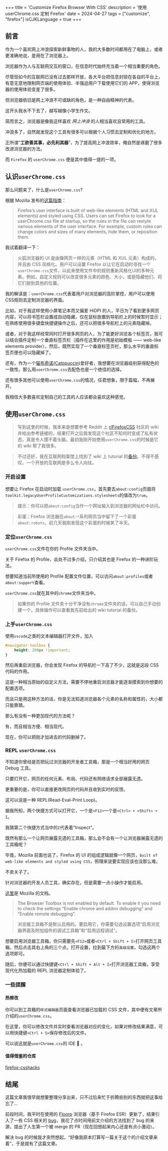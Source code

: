 +++
title = 'Customize Firefox Browser With CSS'
description = '使用 userChrome.css 定制 Firefox'
date = 2024-04-27
tags = ["customize", "firefox"]
isCJKLanguage = true
+++

## 前言

作为一个喜欢网上冲浪探索新鲜事物的人，我的大多数时间都用在了电脑上，或者更准确地说，是用在了浏览器上。

浏览器作为人与互联网交互的窗口，在信息时代始终充当着一个相当重要的角色。

尽管现如今的互联网已没有过去那样开放，各大平台把信息封锁在各自的平台上，有意无意地限制网页端的使用体验、半强迫用户下载使用它们的 APP，使得浏览器的使用体验变差了很多。

但浏览器依旧是网上冲浪不可或缺的角色，是一种自由精神的代表。

这开头我水不下去了，越写越像小学生作文。

简而言之，浏览器是像我这样喜欢 *网上冲浪* 的人相当喜欢且常用的工具。

冲浪多了，自然就发现这个工具有很多可以根据个人习惯去定制和优化的地方。

正所谓“**工欲善其事，必先利其器**”，为了提高网上冲浪效率，俺自然是琢磨了很多改进浏览器的方法。

而 `Firefox` 的 `userChrome.css` 便是其中值得一提的一项。

## 认识`userChrome.css`

那么问题来了，什么是`userChrome.css`?

根据 Mozilla 发布的[这篇指南](https://support.mozilla.org/en-US/kb/contributors-guide-firefox-advanced-customization)：

> Firefox’s user interface is built of web-like elements (HTML and XUL elements) and styled using CSS. Users can set Firefox to look for a userChrome.css file at startup, so the rules in the file can restyle various elements of the user interface. For example, custom rules can change colors and sizes of many elements, hide them, or reposition them. 

我试着翻译一下：

> 火狐浏览器的 UI 是由像网页一样的元素（HTML 和 XUL 元素）构成的，并且由 CSS 风格化。用户可以设置 Firefox 以让它在启动时寻找一个`userChrome.css`文件，以此来使用文件中的规则重新风格化UI的多种元素。例如，自定义规则可以改变很多元素的颜色、大小，或是隐藏他们、将它们放到其他的位置。

我的解读是：`userChrome.css`代表着用户对浏览器的高阶掌控，用户可以使用CSS规则去定制浏览器的界面。

比如，对于我这样使用小屏笔记本而又偏爱 HiDPI 的人，平日为了看到更多网页内容，可以将书签栏设置成自动隐藏，仅在鼠标放置到导航栏上的时候暂时显示；在熟练使用很多键盘快捷键操作之后，还可以把很多导航栏上的元素隐藏掉。

或者，对于我这样经常同时打开很多网页的人，为了能更好浏览各个标签页，我可以结合插件定制一个垂直标签页栏（插件在这里的作用是初始模板 —— web-like elements provider），然后，既然实现了一个垂直标签页栏，那么水平的垂直标签页便也可以隐藏掉了。

还有，作为一个[猫布奇诺(Catppuccin)](https://github.com/catppuccin)爱好者，我想要在浏览器级别获得配色的一致性，那么用`userChrome.css`去配色也是一个绝佳的选择。

还有很多其他可以使用`userChrome.css`的情况，任君想象，限于篇幅，不再展开。

我相信大多数喜欢定制自己的工具的人应该都会喜欢这种感觉。

## 使用`userChrome.css`

> 写到这里的时候，我本来是想要参考 Reddit 上 [r/FirefoxCSS](https://old.reddit.com/r/FirefoxCSS/) 社区的 wiki 并给出参考链接的，结果打开之后我发现这个社区不知何时变成了私有状态，真是令人摸不着头脑。最初我刚开始使用`userChrome.css`的时候是它的 wiki 帮了我很多。

> 不过还好，我在互联网档案馆上找到了 wiki 上 tutorial 的[备份](https://web.archive.org/web/20240208182245/https://www.reddit.com/r/FirefoxCSS/wiki/index/tutorials)。不得不感叹，一个开放的互联网是多么令人向往。

### 开启设置

想要让 Firefox 在启动时加载 `userChrome.css`，首先要去`about:config`页面将`toolkit.legacyUserProfileCustomizations.stylesheets`的值改为`true`。

> 提示：你可以把`about:config`当作一个网址输入到浏览器的网址栏中访问。

> 彩蛋：Firefox 浏览器在`about:*`系列网页当中留下了一个彩蛋`about:robots`，前几天我刚发现这个彩蛋的时候笑了半天。

### 定位`userChrome.css`

`userChrome.css`文件在你的 Profile 文件夹当中。

关于 Firefox 的 Profile，此处不过多介绍，只介绍其也是 Firefox 的一种进阶玩法。

想要知道当前所使用的 Profile 配置文件位置，可以访问`about:profiles`或者`about:support`查看。

`userChrome.css`就在其中的`chrome`文件夹当中。

> 如果你的 Profile 文件夹十分干净没有`chrome`文件夹的话，可以自己手动创建一个，具体操作可以查看我先前给出的 wiki tutorial 的备份。

### 上手`userChrome.css`

使用`vscode`之类的文本编辑器打开文件，加入

```CSS
#navigator-toolbox {
    height: 200px !important;
}
```

然后再重启浏览器，你会发现 Firefox 的导航栏一下高了不少，这就是这段 CSS 代码的作用。

这是一种相当原始的自定义方法，需要不停地重启浏览器才能逐渐摸索到你想要的配置选项。

而且只是用这种方法的话，你是无法知道浏览器各个元素的名称和属性的，大小都只能靠猜。

那么有没有一种更加现代的方法呢？

有，而且相当方便、相当现代。

现在，你可以把刚才加进去的代码删掉了。

### REPL `userChrome.css`

不知道你曾经是否把玩过浏览器的开发者工具箱，那是一个相当好用的网页 Debug 工具。

只要打开它，网页的任何元素、布局、代码还有网络请求全部展露无遗。

更重要的是，你可以直接更改网页的代码并且收到实时的反馈。

这可以说是一种 REPL(Read-Eval-Print Loop)。

据我所知，两个快捷方式可以打开它，一个是`<F12>`一个是`<Ctrl> + <Shift> + I`。

我猜第二个快捷方式当中的`I`代表着“Inspect”。

既然有那么一个让网页展露无遗的工具箱，那么会不会有一个让浏览器展露无遗的工具箱呢？

毕竟，Mozilla 前面也说了，Firefox 的 UI 的组成逻辑就像一个网页，`built of web-like elements and styled using CSS`，照理来说要实现应该也没那么难。

不卖关子了。

针对浏览器的开发人员工具，确实存在，但是需要一点小操作才能启用。

[这里](https://firefox-source-docs.mozilla.org/devtools-user/browser_toolbox/index.html)是 Mozilla 的文档。

> The Browser Toolbox is not enabled by default. To enable it you need to check the settings “Enable chrome and addon debugging” and “Enable remote debugging”.

> 浏览器工具箱不是默认启用的。要启用它，你需要勾选设置选项“启用浏览器界面及附加组件的调试工具箱”和“启用远程调试”。

想要启用浏览器工具箱，你只需要先`<F12>`或者`<Ctrl + Shift + I>`打开网页工具箱，然后点击其右上角的三个点，打开设置，拉到最下方的`高级设置`，勾选这两个选项即可。

随后，你便可以通过快捷键`<Ctrl + Shift + Alt + I>`打开浏览器工具箱，享受现代化热加载的 REPL 浏览器定制体验了。

### 一些提醒

#### 热修改

你可以到工具箱的`样式编辑器`页面查看浏览器已加载的 CSS 文件，其中便有文章所介绍的`userChrome.css`。

在这里，你可以修改文件并实时查看浏览器对应的变化，如果对修改结果满意，可以用快捷键`<Ctrl + S>`保存修改后的文件。

可以说这就是`userChrome.css`的 IDE :smiling_face_with_three_hearts: 。

#### 值得借鉴的仓库

[firefox-csshacks](https://github.com/MrOtherGuy/firefox-csshacks)

## 结尾

这篇文章我很早就想要整理分享出来，只不过后来忙于折腾些别的东西就把这事给忘了...

前段时间，我平时在使用的 [Floorp](https://github.com/Floorp-Projects/Floorp) 浏览器（基于 Firefox ESR）更新了，结果引入了一些 CSS 相关的 [bug](https://github.com/Floorp-Projects/Floorp/issues/1097)，我花了点时间用前文介绍的方法找到了 bug 的来源，提出了人生第一个被 merge 的 PR（现在回想起来内心还是有点小激动）。

解决 bug 的时候我才突然想起，“好像我原本打算写一篇关于这个的介绍文章来着”，于是就有了这篇文章。